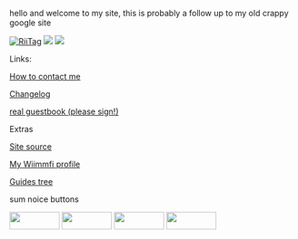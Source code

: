 hello and welcome to my site, this is probably a follow up to my old crappy google site


<a href="https://tag.rc24.xyz/user/876190978065719326"><img src="https://tag.rc24.xyz/876190978065719326/tag.png" alt="RiiTag" /></a> <a href='http://internetometer.com/give/50032'><img src='http://internetometer.com/imagesmall/50032.png'/></a> <a href='http://internetometer.com/give/50032'><img src='http://internetometer.com/image/50032.png'/></a>

Links:

[How to contact me](https://idkwhereisthisname.github.io/contact)

[Changelog](https://idkwhereisthisname.github.io/changelog)

<a href="http://users2.smartgb.com/g/g.php?a=s&i=g26-39299-a4">real guestbook (please sign!)</a>

Extras

[Site source](https://github.com/idkwhereisthisname/idkwhereisthisname.github.io)

[My Wiimmfi profile](https://wiimmfi.de/xview/mkw-profiles/pgprd9JdfS9W7Y4iWFUR)

[Guides tree](https://idkwhereisthisname.github.io/guides/guidetree)

sum noice buttons

<a href="https://discord.gg/c9zpWSUxGG"> <img src="https://donut.eu.org/img/88x31/wii_super_cool.png" width="88" height="31"></img></a> <a href="https://tag.rc24.xyz/user/876190978065719326"> <img src="https://donut.eu.org/img/88x31/riitag.png" width="88" height="31"></img></a> <a href="https://wiimmfi.de"> <img src="https://donut.eu.org/img/88x31/wiimmfi.png" width="88" height="31"></img></a> <a href="https://donut.eu.org/"> <img src="https://donut.eu.org/img/88x31/emsite.png" width="88" height="31"></img></a>
